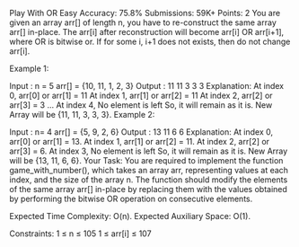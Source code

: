 Play With OR
Easy Accuracy: 75.8% Submissions: 59K+ Points: 2
You are given an array arr[] of length n, you have to re-construct the same array arr[] in-place. The arr[i] after reconstruction will become arr[i] OR arr[i+1], where OR is bitwise or. If for some i, i+1 does not exists, then do not change arr[i].

Example 1:

Input :
n = 5
arr[] = {10, 11, 1, 2, 3}
Output :
11 11 3 3 3
Explanation:
At index 0, arr[0] or arr[1] = 11
At index 1, arr[1] or arr[2] = 11
At index 2, arr[2] or arr[3] = 3
...
At index 4, No element is left So, it will remain as it is.
New Array will be {11, 11, 3, 3, 3}.
Example 2:

Input :
n= 4
arr[] = {5, 9, 2, 6} 
Output :
13 11 6 6
Explanation:
At index 0, arr[0] or arr[1] = 13.
At index 1, arr[1] or arr[2] = 11.
At index 2, arr[2] or arr[3] = 6.
At index 3, No element is left So, it will remain as it is.
New Array will be {13, 11, 6, 6}.
Your Task:
You are required to implement the function game_with_number(), which takes an array arr, representing values at each index, and the size of the array n. The function should modify the elements of the same array arr[] in-place by replacing them with the values obtained by performing the bitwise OR operation on consecutive elements.

Expected Time Complexity: O(n).
Expected Auxiliary Space: O(1).

Constraints:
1 ≤ n ≤ 105
1 ≤ arr[i] ≤ 107
